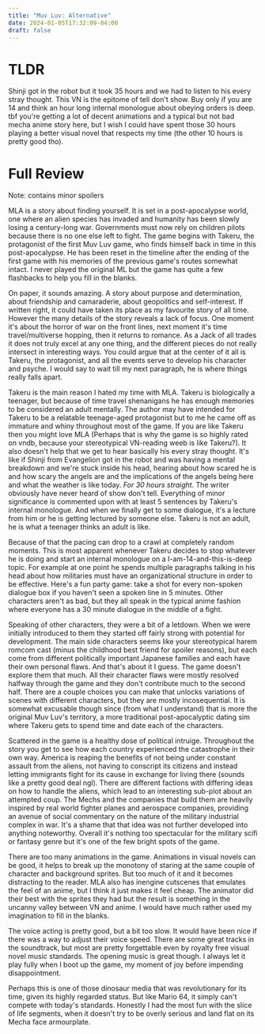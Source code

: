 ```yaml
---
title: "Muv Luv: Alternative"
date: 2024-01-05T17:32:09-04:00
draft: false
---
```


# TLDR
Shinji got in the robot but it took 35 hours and we had to listen to his every stray thought. This VN is the epitome of tell don't show. Buy only if you are 14 and think an hour long internal monologue about obeying orders is deep. tbf you're getting a lot of decent animations and a typical but not bad mecha anime story here, but I wish I could have spent those 30 hours playing a better visual novel that respects my time (the other 10 hours is pretty good tho).

# Full Review
Note: contains minor spoilers

MLA is a story about finding yourself. It is set in a post-apocalypse world, one where an alien species has invaded and humanity has been slowly losing a century-long war. Governments must now rely on children pilots because there is no one else left to fight. The game begins with Takeru, the protagonist of the first Muv Luv game, who finds himself back in time in this post-apocalypse. He has been reset in the timeline after the ending of the first game with his memories of the previous game's routes somewhat intact. I never played the original ML but the game has quite a few flashbacks to help you fill in the blanks. 

On paper, it sounds amazing. A story about purpose and determination, about friendship and camaraderie, about geopolitics and self-interest. If written right, it could have taken its place as my favourite story of all time. However the many details of the story reveals a lack of focus. One moment it's about the horror of war on the front lines, next moment it's time travel/multiverse hopping, then it returns to romance. As a Jack of all trades it does not truly excel at any one thing, and the different pieces do not really intersect in interesting ways. You could argue that at the center of it all is Takeru, the protagonist, and all the events serve to develop his character and psyche. I would say to wait till my next paragraph, he is where things really falls apart.

Takeru is the main reason I hated my time with MLA. Takeru is biologically a teenager, but because of time travel shenanigans he has enough memories to be considered an adult mentally.  The author may have intended for Takeru to be a relatable teenage-aged protagonist but to me he came off as immature and whiny throughout most of the game. If you are like Takeru then you might love MLA (Perhaps that is why the game is so highly rated on vndb, because your stereotypical VN-reading weeb is like Takeru?). It also doesn't help that we get to hear basically his every stray thought. It's like if Shinji from Evangelion got in the robot and was having a mental breakdown and we're stuck inside his head, hearing about how scared he is and how scary the angels are and the implications of the angels being here and what the weather is like today. *For 30 hours straight*. The writer obviously have never heard of show don't tell. Everything of minor significance is commented upon with at least 5 sentences by Takeru's internal monologue. And when we finally get to some dialogue, it's a lecture from him or he is getting lectured by someone else. Takeru is not an adult, he is what a teenager thinks an adult is like.

Because of that the pacing can drop to a crawl at completely random moments. This is most apparent whenever Takeru decides to stop whatever he is doing and start an internal monologue on a I-am-14-and-this-is-deep topic. For example at one point he spends multiple paragraphs talking in his head about how militaries must have an organizational structure in order to be effective. Here's a fun party game: take a shot for every non-spoken dialogue box if you haven't seen a spoken line in 5 minutes. Other characters aren't as bad, but they all speak in the typical anime fashion where everyone has a 30 minute dialogue in the middle of a fight.

Speaking of other characters, they were a bit of a letdown. When we were initially introduced to them they started off fairly strong with potential for development. The main side characters seems like your stereotypical harem romcom cast (minus the childhood best friend for spoiler reasons), but each come from different politically important Japanese families and each have their own personal flaws. And that's about it I guess. The game doesn't explore them that much. All their character flaws were mostly resolved halfway through the game and they don't contribute much to the second half. There are a couple choices you can make that unlocks variations of scenes with different characters, but they are mostly incosequential. It is somewhat excusable though since (from what I understand) that is more the original Muv Luv's territory, a more traditional post-apocalyptic dating sim where Takeru gets to spend time and date each of the characters.

Scattered in the game is a healthy dose of political intruige. Throughout the story you get to see how each country experienced the catastrophe in their own way. America is reaping the benefits of not being under constant assault from the aliens, not having to conscript its citizens and instead letting immigrants fight for its cause in exchange for living there (sounds like a pretty good deal ngl). There are different factions with differing ideas on how to handle the aliens, which lead to an interesting sub-plot about an attempted coup. The Mechs and the companies that build them are heavily inspired by real world fighter planes and aerospace companies, providing an avenue of social commentary on the nature of the military industrial complex in war. It's a shame that that idea was not further developed into anything noteworthy. Overall it's nothing too spectacular for the military scifi or fantasy genre but it's one of the few bright spots of the game.

There are too many animations in the game. Animations in visual novels can be good, it helps to break up the monotony of staring at the same couple of character and background sprites. But too much of it and it becomes distracting to the reader. MLA also has inengine cutscenes that emulates the feel of an anime, but I think it just makes it feel cheap. The animator did their best with the sprites they had but the result is something in the uncanny valley between VN and anime. I would have much rather used my imagination to fill in the blanks. 

The voice acting is pretty good, but a bit too slow. It would have been nice if there was a way to adjust their voice speed. There are some great tracks in the soundtrack, but most are pretty forgettable even by royalty free visual novel music standards. The opening music is great though. I always let it play fully when I boot up the game, my moment of joy before impending disappointment.

Perhaps this is one of those dinosaur media that was revolutionary for its time, given its highly regarded status. But like Mario 64, it simply can't compete with today's standards. Honestly I had the most fun with the slice of life segments, when it doesn't try to be overly serious and land flat on its Mecha face armourplate.